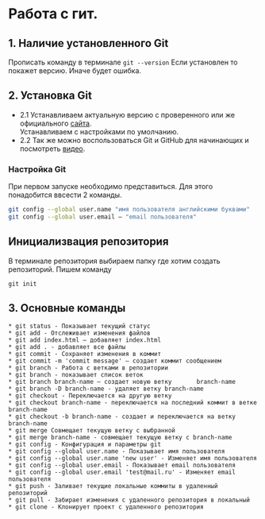 # Работа с гит.

## 1. Наличие установленного Git
Прописать команду в терминале  `git --version` Если установлен то покажет версию. Иначе будет ошибка. 
## 2. Установка Git 
* 2.1 Устанавливаем актуальную версию с проверенного или же официального [сайта](https://git-scm.com/).  
Устанавливаем с настройками по умолчанию.
* 2.2 Так же можно воспользоваться Git и GitHub для начинающих и посмотреть [видео](https://www.youtube.com/watch?v=zZBiln_2FhM).
### Настройка Git
При первом запуске необходимо представиться. Для этого понадобится ввсести 2 команды. 
```Bash
git config --global user.name "имя пользователя английскими буквами"
git config --global user.email — "email пользователя"
```
## Инициализвация репозитория 
В терминале репозитория выбираем папку где хотим создать репозиторий. Пишем команду  
``` 
git init 
```
## 3. Основные команды 
`````` * git init - Позволяет проинициализировать репозиторий в текущей папке.   
* git status - Показывает текущий статус  
* git add - Отслеживает изменения файлов  
* git add index.html — добавляет index.html  
* git add . - добавляет все файлы  
* git commit - Сохраняет изменения в коммит  
* git commit -m 'commit message' — создает коммит сообщением  
* git branch - Работа с ветками в репозитории  
* git branch - показывает список веток  
* git branch branch-name — создает новую ветку       branch-name      
* git branch -D branch-name - удаляет ветку branch-name  
* git checkout - Переключается на другую ветку  
* git checkout branch-name - переключается на последний коммит в веткe branch-name
* git checkout -b branch-name - создает и переключается на ветку branch-name  
* git merge Совмещает текущую ветку с выбранной  
* git merge branch-name - совмещает текущую ветку с branch-name  
* git config - Конфигурация и параметры git  
* git config --global user.name - Показывает имя пользователя  
* git config --global user.name 'new user' - Изменяет имя пользователя  
* git config --global user.email - Показывает email пользователя  
* git config --global user.email 'test@mail.ru' - Изменяет email пользователя  
* git push - Заливает текущие локальные коммиты в удаленный   репозиторий  
* git pull - Забирает изменения с удаленного репозитория в локальный    
* git clone - Клонирует проект с удаленного репозитория  